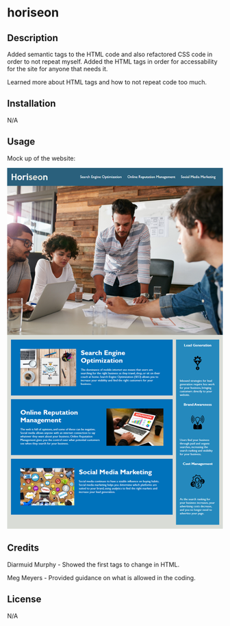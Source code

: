 # horiseon

## Description

Added semantic tags to the HTML code and also refactored CSS code in order to not repeat myself. Added the HTML tags in order for accessability for the site for anyone that needs it. 

Learned more about HTML tags and how to not repeat code too much.

## Installation

N/A

## Usage

Mock up of the website:

![Horiseon webpage with navigation bar](assets/images/website-mock-up.png)

## Credits

Diarmuid Murphy - Showed the first tags to change in HTML.

Meg Meyers - Provided guidance on what is allowed in the coding.

## License

N/A